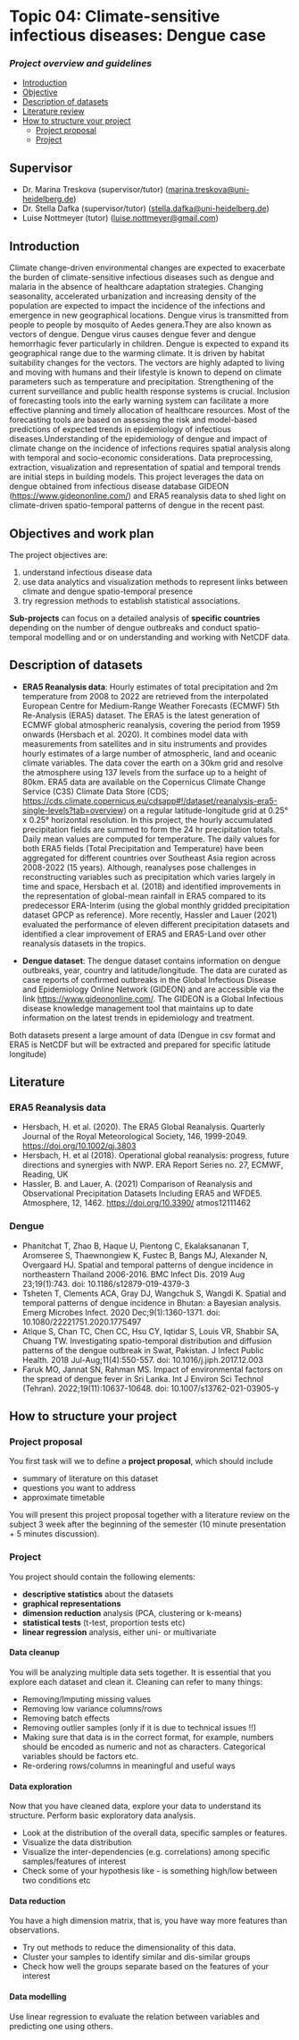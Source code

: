 Topic 04: Climate-sensitive infectious diseases: Dengue case
============================================================

### *Project overview and guidelines*

-   [Introduction](#introduction)
-   [Objective](#objective)
-   [Description of datasets](#description-of-datasets)
-   [Literature review](#literature-review)
-   [How to structure your project](#how-to-structure-your-project)
    -   [Project proposal](#project-proposal)
    -   [Project](#project)

Supervisor
----------

* Dr. Marina Treskova (supervisor/tutor) (marina.treskova@uni-heidelberg.de)
* Dr. Stella Dafka (supervisor/tutor) (stella.dafka@uni-heidelberg.de)
* Luise Nottmeyer (tutor) (luise.nottmeyer@gmail.com)


Introduction
------------

Climate change-driven environmental changes are expected to exacerbate the burden of climate-sensitive infectious diseases such as dengue and malaria in the absence of healthcare adaptation strategies. Changing seasonality, accelerated urbanization and increasing density of the population are expected to impact the incidence of the infections and emergence in new geographical locations. Dengue virus is transmitted from people to people by mosquito of Aedes genera.They are also known as vectors of dengue. Dengue virus causes dengue fever and dengue hemorrhagic fever particularly in children. Dengue is expected to expand its geographical range due to the warming climate. It is driven by habitat suitability changes for the vectors. The vectors are highly adapted to living and moving with humans and their lifestyle is known to depend on climate parameters such as temperature and precipitation. Strengthening of the current surveillance and public health response systems is crucial. Inclusion of forecasting tools into the early warning system can facilitate a more effective planning and timely allocation of healthcare resources. Most of the forecasting tools are based on assessing the risk and model-based predictions of expected trends in epidemiology of infectious diseases.Understanding of the epidemiology of dengue and impact of climate change on the incidence of infections requires spatial analysis along with temporal and socio-economic considerations. Data preprocessing, extraction, visualization and representation of spatial and temporal trends are initial steps in building models. 
This project leverages the data on dengue obtained from infectious disease database GIDEON (https://www.gideononline.com/) and ERA5 reanalysis data to shed light on climate-driven spatio-temporal patterns of dengue in the recent past.


Objectives and work plan
------------------------

The project objectives are: 

1. understand infectious disease data
2. use data analytics and visualization methods to represent links between climate and dengue spatio-temporal presence
3. try regression methods to establish statistical associations.

**Sub-projects** can focus on a detailed analysis of **specific countries** depending on the number of dengue outbreaks and conduct spatio-temporal modelling and or on understanding and working with NetCDF data.


Description of datasets
-----------------------

* **ERA5 Reanalysis data**: Hourly estimates of total precipitation and 2m temperature from 2008 to 2022 are retrieved from the interpolated European Centre for Medium-Range Weather Forecasts (ECMWF) 5th Re-Analysis (ERA5) dataset. The ERA5 is the latest generation of ECMWF global atmospheric reanalysis, covering the period from 1959 onwards (Hersbach et al. 2020). It combines model data with measurements from satellites and in situ instruments and provides hourly estimates of a large number of atmospheric, land and oceanic climate variables. The data cover the earth on a 30km grid and resolve the atmosphere using 137 levels from the surface up to a height of 80km. ERA5 data are available on the Copernicus Climate Change Service (C3S) Climate Data Store (CDS; https://cds.climate.copernicus.eu/cdsapp#!/dataset/reanalysis-era5-single-levels?tab=overview) on a regular latitude-longitude grid at 0.25° x 0.25° horizontal resolution. In this project, the hourly accumulated precipitation fields are summed to form the 24 hr precipitation totals. Daily mean values are computed for temperature. The daily values for both ERA5 fields (Total Precipitation and Temperature) have been aggregated for different countries over Southeast Asia region across 2008-2022 (15 years).  Although, reanalyses pose challenges in reconstructing variables such as precipitation which varies largely in time and space, Hersbach et al. (2018) and identified improvements in the representation of global-mean rainfall in ERA5 compared to its predecessor ERA-Interim (using the global monthly gridded precipitation dataset GPCP as reference). More recently,  Hassler and Lauer (2021) evaluated the performance of eleven different precipitation datasets and identified a clear improvement of ERA5 and ERA5-Land over other reanalysis datasets in the tropics.

* **Dengue dataset**: The dengue dataset contains information on dengue outbreaks, year, country and latitude/longitude. The data are curated as case reports of confirmed outbreaks in the Global Infectious Disease and Epidemiology Online Network (GIDEON) and are accessible via the link https://www.gideononline.com/. The GIDEON is a Global Infectious disease knowledge management tool that maintains up to date information on the latest trends in epidemiology and treatment. 


Both datasets present a large amount of data (Dengue in csv format and ERA5 is NetCDF but will be extracted and prepared for specific latitude longitude)


Literature 
----------
### ERA5 Reanalysis data
* Hersbach, H. et al. (2020). The ERA5 Global Reanalysis. Quarterly Journal of the Royal Meteorological Society, 146, 1999-2049. https://doi.org/10.1002/qj.3803
* Hersbach, H. et al (2018). Operational global reanalysis: progress, future directions and synergies with NWP. ERA Report Series no. 27, ECMWF, Reading, UK
* Hassler, B. and Lauer, A. (2021) Comparison of Reanalysis and Observational Precipitation Datasets Including ERA5 and WFDE5. Atmosphere, 12, 1462. https://doi.org/10.3390/ atmos12111462

### Dengue
* Phanitchat T, Zhao B, Haque U, Pientong C, Ekalaksananan T, Aromseree S, Thaewnongiew K, Fustec B, Bangs MJ, Alexander N, Overgaard HJ. Spatial and temporal patterns of dengue incidence in northeastern Thailand 2006-2016. BMC Infect Dis. 2019 Aug 23;19(1):743. doi: 10.1186/s12879-019-4379-3 
* Tsheten T, Clements ACA, Gray DJ, Wangchuk S, Wangdi K. Spatial and temporal patterns of dengue incidence in Bhutan: a Bayesian analysis. Emerg Microbes Infect. 2020 Dec;9(1):1360-1371. doi: 10.1080/22221751.2020.1775497
* Atique S, Chan TC, Chen CC, Hsu CY, Iqtidar S, Louis VR, Shabbir SA, Chuang TW. Investigating spatio-temporal distribution and diffusion patterns of the dengue outbreak in Swat, Pakistan. J Infect Public Health. 2018 Jul-Aug;11(4):550-557. doi: 10.1016/j.jiph.2017.12.003
* Faruk MO, Jannat SN, Rahman MS. Impact of environmental factors on the spread of dengue fever in Sri Lanka. Int J Environ Sci Technol (Tehran). 2022;19(11):10637-10648. doi: 10.1007/s13762-021-03905-y

How to structure your project
-----------------------------

### Project proposal

You first task will we to define a **project proposal**, which should
include

-   summary of literature on this dataset
-   questions you want to address
-   approximate timetable

You will present this project proposal together with a literature review
on the subject 3 week after the beginning of the semester (10 minute
presentation + 5 minutes discussion).

### Project

You project should contain the following elements:
- **descriptive statistics** about the datasets
- **graphical representations**
- **dimension reduction** analysis (PCA, clustering or k-means)
- **statistical tests** (t-test, proportion tests etc)
- **linear regression** analysis, either uni- or multivariate

#### Data cleanup

You will be analyzing multiple data sets together. It is
essential that you explore each dataset and clean it. Cleaning can refer
to many things:

-   Removing/Imputing missing values
-   Removing low variance columns/rows
-   Removing batch effects
-   Removing outlier samples (only if it is due to technical issues !!)
-   Making sure that data is in the correct format, for example, numbers
    should be encoded as numeric and not as characters. Categorical
    variables should be factors etc.
-   Re-ordering rows/columns in meaningful and useful ways

#### Data exploration

Now that you have cleaned data, explore your data to understand its
structure. Perform basic exploratory data analysis.

-   Look at the distribution of the overall data, specific samples or
    features.
-   Visualize the data distribution
-   Visualize the inter-dependencies (e.g. correlations) among specific samples/features of
    interest
-   Check some of your hypothesis like - is something high/low between
    two conditions etc

#### Data reduction

You have a high dimension matrix, that is, you have way more features
 than observations.

-   Try out methods to reduce the dimensionality of this data.
-   Cluster your samples to identify similar and dis-similar groups
-   Check how well the groups separate based on the features of your
    interest

#### Data modelling

Use linear regression to evaluate the relation between variables and predicting one using others.
